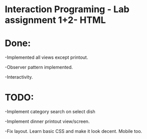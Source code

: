 Interaction Programing - Lab assignment 1+2- HTML
=================================================

# Done:
-Implemented all views except printout.

-Observer pattern implemented.

-Interactivity.

# TODO:

-Implement category search on select dish

-Implement dinner printout view/screen.

-Fix layout. Learn basic CSS and make it look decent. Mobile too.

